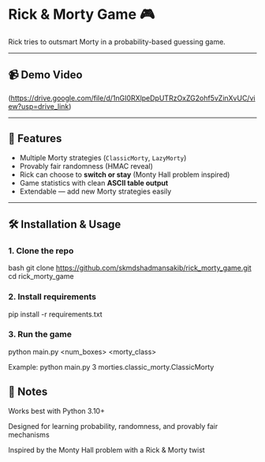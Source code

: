 # Rick & Morty Game 🎮
  
Rick tries to outsmart Morty in a probability-based guessing game.  

---

## 📹 Demo Video
(https://drive.google.com/file/d/1nGI0RXlpeDpUTRzOxZG2ohf5vZinXvUC/view?usp=drive_link)

---

## 🚀 Features
- Multiple Morty strategies (`ClassicMorty`, `LazyMorty`)
- Provably fair randomness (HMAC reveal)
- Rick can choose to **switch or stay** (Monty Hall problem inspired)
- Game statistics with clean **ASCII table output**
- Extendable — add new Morty strategies easily

---

## 🛠️ Installation & Usage

### 1. Clone the repo
bash
git clone https://github.com/skmdshadmansakib/rick_morty_game.git
cd rick_morty_game

### 2. Install requirements
pip install -r requirements.txt

### 3. Run the game
python main.py <num_boxes> <morty_class>

Example:
python main.py 3 morties.classic_morty.ClassicMorty


## **📌 Notes**

Works best with Python 3.10+

Designed for learning probability, randomness, and provably fair mechanisms

Inspired by the Monty Hall problem with a Rick & Morty twist

